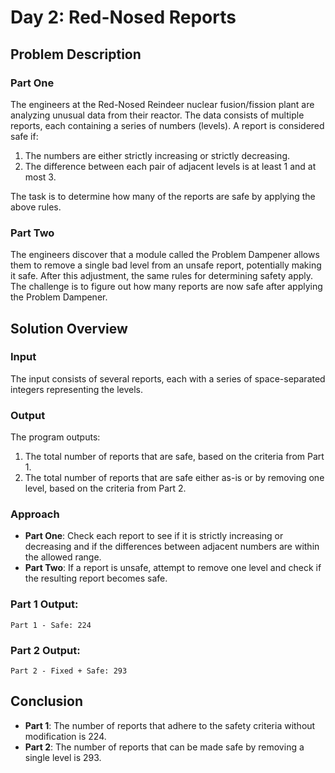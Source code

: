 # Day 2: Red-Nosed Reports

## Problem Description

### Part One
The engineers at the Red-Nosed Reindeer nuclear fusion/fission plant are analyzing unusual data from their reactor. The data consists of multiple reports, each containing a series of numbers (levels). A report is considered safe if:
1. The numbers are either strictly increasing or strictly decreasing.
2. The difference between each pair of adjacent levels is at least 1 and at most 3.

The task is to determine how many of the reports are safe by applying the above rules.

### Part Two
The engineers discover that a module called the Problem Dampener allows them to remove a single bad level from an unsafe report, potentially making it safe. After this adjustment, the same rules for determining safety apply. The challenge is to figure out how many reports are now safe after applying the Problem Dampener.

## Solution Overview

### Input
The input consists of several reports, each with a series of space-separated integers representing the levels.

### Output
The program outputs:
1. The total number of reports that are safe, based on the criteria from Part 1.
2. The total number of reports that are safe either as-is or by removing one level, based on the criteria from Part 2.

### Approach
- **Part One**: Check each report to see if it is strictly increasing or decreasing and if the differences between adjacent numbers are within the allowed range.
- **Part Two**: If a report is unsafe, attempt to remove one level and check if the resulting report becomes safe.

### Part 1 Output:
```
Part 1 - Safe: 224
```

### Part 2 Output:
```
Part 2 - Fixed + Safe: 293
```


## Conclusion
- **Part 1**: The number of reports that adhere to the safety criteria without modification is 224.
- **Part 2**: The number of reports that can be made safe by removing a single level is 293.

